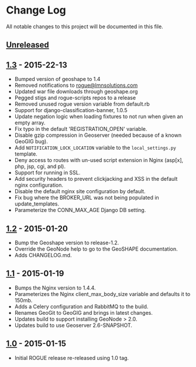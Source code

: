Change Log
==========
All notable changes to this project will be documented in this file.

[Unreleased][unreleased]
------------------------


[1.3] - 2015-22-13
------------------
- Bumped version of geoshape to 1.4
- Removed notifications to rogue@lmnsolutions.com
- Updated war file downloads through geoshape.org
- Pegged stigs and rogue-scripts repos to a release
- Removed unused rogue version variable from default.rb
- Support for django-classification-banner, 1.0.5
- Update negation logic when loading fixtures to not run when given an empty array.
- Fix typo in the default 'REGISTRATION_OPEN' variable.
- Disable gzip compression in Geoserver (needed because of a known GeoGIG bug).
- Add `NOTIFICATION_LOCK_LOCATION` variable to the `local_settings.py` template.
- Deny access to routes with un-used script extension in Nginx (asp[x], php, jsp, cgi, and pl).
- Support for running in SSL.
- Add security headers to prevent clickjacking and XSS in the default nginx configuration.
- Disable the default nginx site configuration by default.
- Fix bug where the BROKER_URL was not being populated in update_templates.
- Parameterize the CONN_MAX_AGE Django DB setting.

[1.2] - 2015-01-20
------------------
- Bump the Geoshape version to release-1.2.
- Override the GeoNode help to go to the GeoSHAPE documentation.
- Adds CHANGELOG.md.

[1.1] - 2015-01-19
------------------
- Bumps the Nginx version to 1.4.4.
- Parameterizes the Nginx client_max_body_size variable and defaults it to 150mb.
- Adds a Celery configuration and RabbitMQ to the build.
- Renames GeoGit to GeoGIG and brings in latest changes. 
- Updates build to support installing GeoNode > 2.0.
- Updates build to use Geoserver 2.6-SNAPSHOT.

[1.0] - 2015-01-15
------------------
- Initial ROGUE release re-released using 1.0 tag.


[unreleased]: https://github.com/ROGUE-JCTD/rogue-cookbook/compare/release-1.3...HEAD
[1.3]: https://github.com/ROGUE-JCTD/rogue-cookbook/compare/release-1.2...release-1.3
[1.2]: https://github.com/ROGUE-JCTD/rogue-cookbook/compare/release-1.1...release-1.2
[1.1]: https://github.com/ROGUE-JCTD/rogue-cookbook/compare/release-1.0...release-1.1
[1.0]: https://github.com/ROGUE-JCTD/rogue-cookbook/tree/release-1.0
